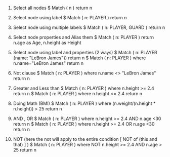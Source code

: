 1. Select all nodes
    $ Match ( n ) return n

2. Select node using label
    $ Match ( n: PLAYER ) return n

3. Select node using multiple labels
    $ Match ( n: PLAYER, GUARD ) return n

4. Select node properties and Alias them
    $ Match ( n: PLAYER ) return n.age as Age, n.height as Height

5. Select node using label and properties (2 ways)
    $ Match ( n: PLAYER {name: "LeBron James"}) return n
    $ Match ( n: PLAYER ) where n.name="LeBron James" return n

6. Not clause
    $ Match ( n: PLAYER ) where n.name <> "LeBron James" return n

7. Greater and Less than
    $ Match ( n: PLAYER ) where n.height >= 2.4  return n
    $ Match ( n: PLAYER ) where n.height <= 2.4  return n

8. Doing Math (BMI)
    $ Match ( n: PLAYER ) where (n.weight/(n.height * n.height)) > 25 return n

9. AND , OR
    $ Match ( n: PLAYER ) where n.height >= 2.4 AND n.age <30   return n
    $ Match ( n: PLAYER ) where n.height >= 2.4 OR n.age <30   return n

10. NOT (here the not will apply to the entire condition [ NOT of (this and that) ] )
    $ Match ( n: PLAYER ) where NOT n.height >= 2.4 AND n.age > 25  return n